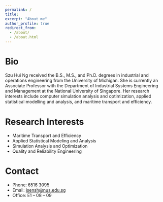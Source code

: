 ```yaml
---
permalink: /
title: 
excerpt: "About me"
author_profile: true
redirect_from: 
  - /about/
  - /about.html
---
```


# Bio
Szu Hui Ng received the B.S., M.S., and Ph.D. degrees in industrial and operations engineering from the University of Michigan. She is currently an Associate Professor with the Department of Industrial Systems Engineering and Management at the National University of Singapore. Her research interests include computer simulation analysis and optimization, applied statistical modelling and analysis, and maritime transport and efﬁciency.


# Research Interests
* Maritime Transport and Efficiency
* Applied Statistical Modeling and Analysis
* Simulation Analysis and Optimization
* Quality and Reliability Engineering

# Contact

* Phone: 6516 3095
* Email: isensh@nus.edu.sg
* Office: E1 – 08 – 09
